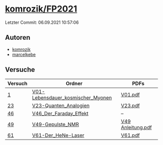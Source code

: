 # [komrozik/FP2021](https://github.com/komrozik/FP2021)

Letzter Commit: 06.09.2021 10:57:06

## Autoren
- [komrozik](https://github.com/komrozik)
- [marcelkebe](https://github.com/marcelkebe)

## Versuche

|       Versuch        |                                                      Ordner                                                       |                                                                       PDFs                                                                        |
|----------------------|-------------------------------------------------------------------------------------------------------------------|---------------------------------------------------------------------------------------------------------------------------------------------------|
|[1](../../versuch/1)  |[V01-Lebensdauer_kosmischer_Myonen](https://github.com/komrozik/FP2021/tree/main/V01-Lebensdauer_kosmischer_Myonen)|[V01.pdf](https://docs.google.com/viewer?url=https://raw.githubusercontent.com/komrozik/FP2021/main/V01-Lebensdauer_kosmischer_Myonen/V01.pdf)     |
|[23](../../versuch/23)|[V23-Quanten_Analogien](https://github.com/komrozik/FP2021/tree/main/V23-Quanten_Analogien)                        |[V23.pdf](https://docs.google.com/viewer?url=https://raw.githubusercontent.com/komrozik/FP2021/main/V23-Quanten_Analogien/V23.pdf)                 |
|[46](../../versuch/46)|[V46_Der_Faraday_Effekt](https://github.com/komrozik/FP2021/tree/main/V46_Der_Faraday_Effekt)                      |–                                                                                                                                                  |
|[49](../../versuch/49)|[V49-Gepulste_NMR](https://github.com/komrozik/FP2021/tree/main/V49-Gepulste_NMR)                                  |[V49 Anleitung.pdf](https://docs.google.com/viewer?url=https://raw.githubusercontent.com/komrozik/FP2021/main/V49-Gepulste_NMR/V49%20Anleitung.pdf)|
|[61](../../versuch/61)|[V61-Der_HeNe-Laser](https://github.com/komrozik/FP2021/tree/main/V61-Der_HeNe-Laser)                              |[V61.pdf](https://docs.google.com/viewer?url=https://raw.githubusercontent.com/komrozik/FP2021/main/V61-Der_HeNe-Laser/V61.pdf)                    |
